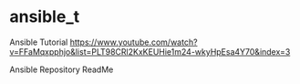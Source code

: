 # ansible_t

Ansible Tutorial
https://www.youtube.com/watch?v=FFaMqxpphjo&list=PLT98CRl2KxKEUHie1m24-wkyHpEsa4Y70&index=3

Ansible Repository ReadMe
